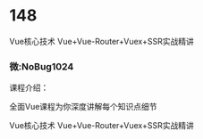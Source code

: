# 148
Vue核心技术 Vue+Vue-Router+Vuex+SSR实战精讲
### 微:NoBug1024 


课程介绍：

全面Vue课程为你深度讲解每个知识点细节

Vue核心技术 Vue+Vue-Router+Vuex+SSR实战精讲
